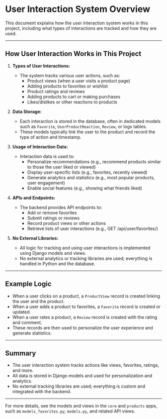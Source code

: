 # User Interaction System Overview

This document explains how the user interaction system works in this project, including what types of interactions are tracked and how they are used.

---

## How User Interaction Works in This Project

1. **Types of User Interactions:**
   - The system tracks various user actions, such as:
     - Product views (when a user visits a product page)
     - Adding products to favorites or wishlist
     - Product ratings and reviews
     - Adding products to cart or making purchases
     - Likes/dislikes or other reactions to products

2. **Data Storage:**
   - Each interaction is stored in the database, often in dedicated models such as `Favorite`, `UserProductReaction`, `Review`, or logs tables.
   - These models typically link the user to the product and record the type of action and timestamp.

3. **Usage of Interaction Data:**
   - Interaction data is used to:
     - Personalize recommendations (e.g., recommend products similar to those the user liked or viewed)
     - Display user-specific lists (e.g., favorites, recently viewed)
     - Generate analytics and statistics (e.g., most popular products, user engagement)
     - Enable social features (e.g., showing what friends liked)

4. **APIs and Endpoints:**
   - The backend provides API endpoints to:
     - Add or remove favorites
     - Submit ratings or reviews
     - Record product views or other actions
     - Retrieve lists of user interactions (e.g., GET /api/user/favorites/)

5. **No External Libraries:**
   - All logic for tracking and using user interactions is implemented using Django models and views.
   - No external analytics or tracking libraries are used; everything is handled in Python and the database.

---

## Example Logic

- When a user clicks on a product, a `ProductView` record is created linking the user and the product.
- When a user adds a product to favorites, a `Favorite` record is created or updated.
- When a user rates a product, a `Review` record is created with the rating and comment.
- These records are then used to personalize the user experience and generate statistics.

---

## Summary

- The user interaction system tracks actions like views, favorites, ratings, and more.
- All data is stored in Django models and used for personalization and analytics.
- No external tracking libraries are used; everything is custom and integrated with the backend.

---

For more details, see the models and views in the `core` and `products` apps, such as `models_favorites.py`, `models.py`, and related API views.
